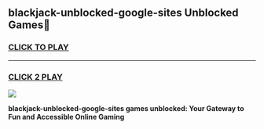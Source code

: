 
## blackjack-unblocked-google-sites Unblocked Games👋
<h3>
<a href="https://news.freeplayer.one?title=blackjack-unblocked-google-sites&ref=16F">CLICK TO PLAY</a></h3>
<hr>

<h3>
<a href="https://news.freeplayer.one?title=blackjack-unblocked-google-sites&ref=16F">CLICK 2 PLAY</a>
  
</h3>

<a href="https://news.freeplayer.one?title=blackjack-unblocked-google-sites&ref=16F/"><img src="https://clearcache.store/games.png"></a>


**blackjack-unblocked-google-sites games unblocked: Your Gateway to Fun and Accessible Online Gaming**
